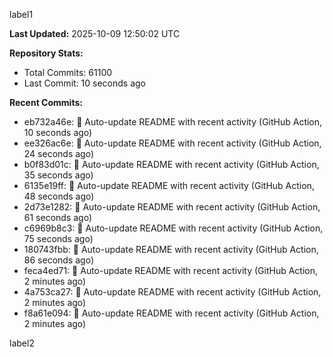
label1 
<!-- ACTIVITY_START -->
**Last Updated:** 2025-10-09 12:50:02 UTC

**Repository Stats:**
- Total Commits: 61100
- Last Commit: 10 seconds ago

**Recent Commits:**
- eb732a46e: 🤖 Auto-update README with recent activity (GitHub Action, 10 seconds ago)
- ee326ac6e: 🤖 Auto-update README with recent activity (GitHub Action, 24 seconds ago)
- b0f83d01c: 🤖 Auto-update README with recent activity (GitHub Action, 35 seconds ago)
- 6135e19ff: 🤖 Auto-update README with recent activity (GitHub Action, 48 seconds ago)
- 2d73e1282: 🤖 Auto-update README with recent activity (GitHub Action, 61 seconds ago)
- c6969b8c3: 🤖 Auto-update README with recent activity (GitHub Action, 75 seconds ago)
- 180743fbb: 🤖 Auto-update README with recent activity (GitHub Action, 86 seconds ago)
- feca4ed71: 🤖 Auto-update README with recent activity (GitHub Action, 2 minutes ago)
- 4a753ca27: 🤖 Auto-update README with recent activity (GitHub Action, 2 minutes ago)
- f8a61e094: 🤖 Auto-update README with recent activity (GitHub Action, 2 minutes ago)
<!-- ACTIVITY_END -->

label2
